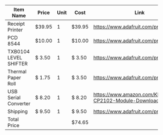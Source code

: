 |       Item Name       |  Price  | Unit |  Cost  |                              Link                              |
| --------------------- | ------- | ---- | ------ | -------------------------------------------------------------- |
| Receipt Printer       | $39.95  |  1   | $39.95 | https://www.adafruit.com/product/2753                          |
| PCD 8544              | $10.00  |  1   | $10.00 | https://www.adafruit.com/product/338                           |
| TXB0104 LEVEL SHIFTER | $ 3.50  |  1   | $ 3.50 | https://www.adafruit.com/product/1875                          |
| Thermal Paper Roll    | $ 1.75  |  1   | $ 3.50 | https://www.adafruit.com/product/2755                          |
| USB Serial Converter  | $ 8.20  |  1   | $ 8.20 | https://www.amazon.com/KNACRO-CP2102-Module-Download-Converter |
| Shipping              | $ 9.50  |  1   | $ 9.50 | https://www.adafruit.com/product/338                           |
| Total Price           |         |      | $74.65 |                                                                |
